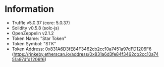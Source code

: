 # Information

* Truffle v5.0.37 (core: 5.0.37)
* Solidity v0.5.8 (solc-js)
* OpenZeppelin v2.1.2
* Token Name: "Star Token"
* Token Symbol: "STK"
* Token Address: 0x831A6D3fE84F3462cb2cc10a7451a97dFD1206F6 (https://rinkeby.etherscan.io/address/0x831a6d3fe84f3462cb2cc10a7451a97dfd1206f6)
